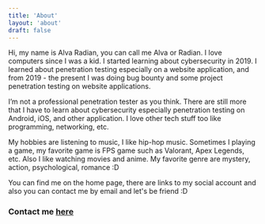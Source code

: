 ```yaml
---
title: 'About'
layout: 'about'
draft: false
---
```


Hi, my name is Alva Radian, you can call me Alva or Radian. I love computers since I was a kid. I started learning about cybersecurity in 2019. I learned about penetration testing especially on a website application, and from 2019 - the present I was doing bug bounty and some project penetration testing on website applications.

I’m not a professional penetration tester as you think. There are still more that I have to learn about cybersecurity especially penetration testing on Android, iOS, and other application. I love other tech stuff too like programming, networking, etc.

My hobbies are listening to music, I like hip-hop music. Sometimes I playing a game, my favorite game is FPS game such as Valorant, Apex Legends, etc. Also I like watching movies and anime. My favorite genre are mystery, action, psychological, romance :D

You can find me on the home page, there are links to my social account and also you can contact me by email and let's be friend :D

### Contact me [here](/)
